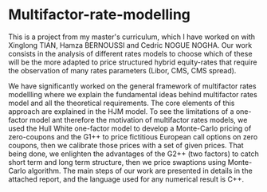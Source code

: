 # Multifactor-rate-modelling

This is a project from my master's curriculum, which I have worked on with Xinglong TIAN, Hamza BERNOUSSI and Cedric NOGUE NOGHA. Our work consists in the analysis of different rates models to choose which of these will be the more adapted to price structured hybrid equity-rates that require the observation of many rates parameters (Libor, CMS, CMS spread).

We have significantly worked on the general framework of multifactor rates modellling where we explain the fundamental ideas behind multifactor rates model and all the theoretical requirements. The core elements of this approach are explained in the HJM model. To see the limitations of a one-factor model ant therefore the motivation of multifactor rates models, we used the Hull White one-factor model to develop a Monte-Carlo pricing of zero-coupons and the G1++ to price fictitious European call options on zero coupons, then we calibrate those prices with a set of given prices. That being done, we enlighten the advantages of the G2++ (two factors) to catch short term and long term structure, then we price swaptions using Monte-Carlo algorithm. The main steps of our work are presented in details in the attached report, and the language used for any numerical result is C++.
